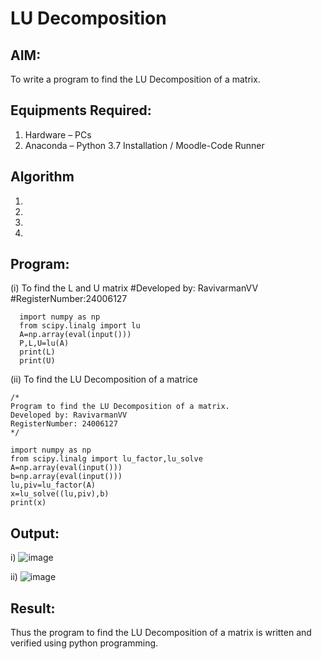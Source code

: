 # LU Decomposition 

## AIM:
To write a program to find the LU Decomposition of a matrix.

## Equipments Required:
1. Hardware – PCs
2. Anaconda – Python 3.7 Installation / Moodle-Code Runner

## Algorithm
1. 
2. 
3. 
4. 

## Program:
(i) To find the L and U matrix
      #Developed by: RavivarmanVV
      #RegisterNumber:24006127
      
      import numpy as np
      from scipy.linalg import lu
      A=np.array(eval(input()))
      P,L,U=lu(A)
      print(L)
      print(U)

(ii) To find the LU Decomposition of a matrice
```
/*
Program to find the LU Decomposition of a matrix.
Developed by: RavivarmanVV
RegisterNumber: 24006127
*/
```
    import numpy as np
    from scipy.linalg import lu_factor,lu_solve
    A=np.array(eval(input()))
    b=np.array(eval(input()))
    lu,piv=lu_factor(A)
    x=lu_solve((lu,piv),b)
    print(x)

## Output:
i)
![image](https://github.com/user-attachments/assets/6895badc-df1f-4821-895e-895f83021b69)

ii)
![image](https://github.com/user-attachments/assets/5d22dc45-006a-44fe-8151-3c5f3a1c012a)




## Result:
Thus the program to find the LU Decomposition of a matrix is written and verified using python programming.

